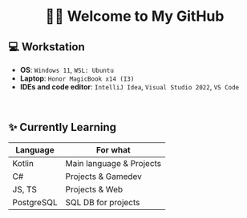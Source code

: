 <h1 align="center">👋🏻 Welcome to My GitHub</h1>

## 💻 **Workstation**

- **OS**: `Windows 11`, `WSL: Ubuntu`
- **Laptop**: `Honor MagicBook x14 (I3)`
- **IDEs and code editor**: `IntelliJ Idea`, `Visual Studio 2022`, `VS Code`

<br>

## ✨ **Currently Learning**
 | Language | For what |
 | --- | --- |
 | Kotlin | Main language & Projects |
 | C# | Projects & Gamedev
 | JS, TS | Projects & Web |
 | PostgreSQL | SQL DB for projects | 
